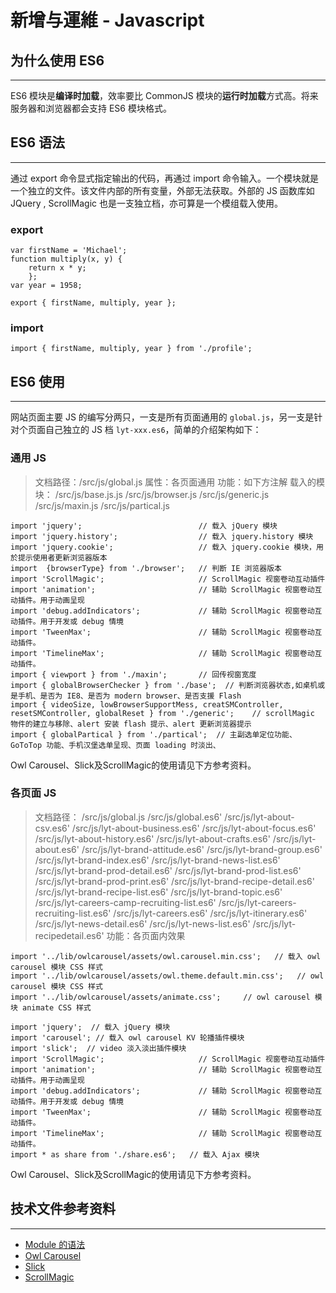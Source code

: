 # 新增与運維 - Javascript

## 为什么使用 ES6 
---
ES6 模块是**编译时加载**，效率要比 CommonJS 模块的**运行时加载**方式高。将来服务器和浏览器都会支持 ES6 模块格式。

## ES6 语法
---
通过 export 命令显式指定输出的代码，再通过 import 命令输入。一个模块就是一个独立的文件。该文件内部的所有变量，外部无法获取。外部的 JS 函数库如 JQuery , ScrollMagic 也是一支独立档，亦可算是一个模组载入使用。

### export

```
var firstName = 'Michael';
function multiply(x, y) {
    return x * y;
    };
var year = 1958;

export { firstName, multiply, year };
```

### import

```
import { firstName, multiply, year } from './profile';
```

## ES6 使用
---

网站页面主要 JS 的编写分两只，一支是所有页面通用的 `global.js`，另一支是针对个页面自己独立的 JS 档 `lyt-xxx.es6`，简单的介绍架构如下：

### 通用 JS

> 文档路径：/src/js/global.js
> 属性：各页面通用
> 功能：如下方注解
> 载入的模块：
> /src/js/base.js.js
> /src/js/browser.js
> /src/js/generic.js
> /src/js/maxin.js
> /src/js/partical.js

```
import 'jquery';                          // 载入 jQuery 模块
import 'jquery.history';                  // 载入 jquery.history 模块
import 'jquery.cookie';                   // 载入 jquery.cookie 模块，用於提示使用者更新浏览器版本
import  {browserType} from './browser';   // 判断 IE 浏览器版本
import 'ScrollMagic';                     // ScrollMagic 视窗卷动互动插件
import 'animation';                       // 辅助 ScrollMagic 视窗卷动互动插件。用于动画呈现
import 'debug.addIndicators';             // 辅助 ScrollMagic 视窗卷动互动插件。用于开发或 debug 情境
import 'TweenMax';                        // 辅助 ScrollMagic 视窗卷动互动插件。
import 'TimelineMax';                     // 辅助 ScrollMagic 视窗卷动互动插件。
import { viewport } from './maxin';       // 回传视窗宽度
import { globalBrowserChecker } from './base';  // 判断浏览器状态,如桌机或是手机、是否为 IE8、是否为 modern browser、是否支援 Flash
import { videoSize, lowBrowserSupportMess, creatSMController, resetSMController, globalReset } from './generic';    // scrollMagic 物件的建立与移除、alert 安装 flash 提示、alert 更新浏览器提示
import { globalPartical } from './partical';  // 主副选单定位功能、GoToTop 功能、手机汉堡选单呈现、页面 loading 时淡出、

```

Owl Carousel、Slick及ScrollMagic的使用请见下方参考资料。


### 各页面 JS

> 文档路径：
> /src/js/global.js
> /src/js/global.es6'
> /src/js/lyt-about-csv.es6'
> /src/js/lyt-about-business.es6'
> /src/js/lyt-about-focus.es6'
> /src/js/lyt-about-history.es6'
> /src/js/lyt-about-crafts.es6'
> /src/js/lyt-about.es6'
> /src/js/lyt-brand-attitude.es6'
> /src/js/lyt-brand-group.es6'
> /src/js/lyt-brand-index.es6'
> /src/js/lyt-brand-news-list.es6'
> /src/js/lyt-brand-prod-detail.es6'
> /src/js/lyt-brand-prod-list.es6'
> /src/js/lyt-brand-prod-print.es6'
> /src/js/lyt-brand-recipe-detail.es6'
> /src/js/lyt-brand-recipe-list.es6'
> /src/js/lyt-brand-topic.es6'
> /src/js/lyt-careers-camp-recruiting-list.es6'
> /src/js/lyt-careers-recruiting-list.es6'
> /src/js/lyt-careers.es6'
> /src/js/lyt-itinerary.es6'
> /src/js/lyt-news-detail.es6'
> /src/js/lyt-news-list.es6'
> /src/js/lyt-recipedetail.es6'
> 功能：各页面内效果

```
import '../lib/owlcarousel/assets/owl.carousel.min.css';   // 载入 owl carousel 模块 CSS 样式
import '../lib/owlcarousel/assets/owl.theme.default.min.css';   // owl carousel 模块 CSS 样式
import '../lib/owlcarousel/assets/animate.css';     // owl carousel 模块 animate CSS 样式

import 'jquery';  // 载入 jQuery 模块
import 'carousel'; // 载入 owl carousel KV 轮播插件模块
import 'slick';  // video 淡入淡出插件模块  
import 'ScrollMagic';                     // ScrollMagic 视窗卷动互动插件
import 'animation';                       // 辅助 ScrollMagic 视窗卷动互动插件。用于动画呈现
import 'debug.addIndicators';             // 辅助 ScrollMagic 视窗卷动互动插件。用于开发或 debug 情境
import 'TweenMax';                        // 辅助 ScrollMagic 视窗卷动互动插件。
import 'TimelineMax';                     // 辅助 ScrollMagic 视窗卷动互动插件。
import * as share from './share.es6';   // 载入 Ajax 模块

```
Owl Carousel、Slick及ScrollMagic的使用请见下方参考资料。


## 技术文件参考资料
---

- [Module 的语法](http://es6.ruanyifeng.com/#docs/module)
- [Owl Carousel](https://owlcarousel2.github.io/OwlCarousel2/)
- [Slick](http://kenwheeler.github.io/slick/)
- [ScrollMagic](http://scrollmagic.io/)
